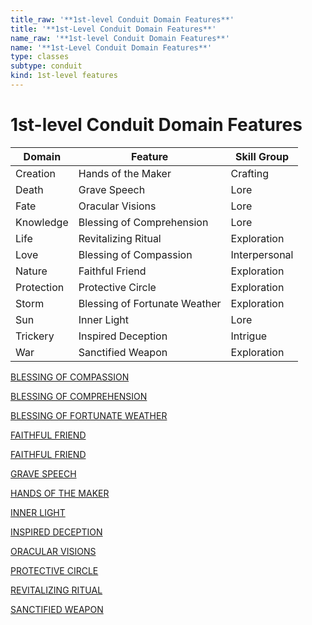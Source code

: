 ```yaml
---
title_raw: '**1st-level Conduit Domain Features**'
title: '**1st-Level Conduit Domain Features**'
name_raw: '**1st-level Conduit Domain Features**'
name: '**1st-Level Conduit Domain Features**'
type: classes
subtype: conduit
kind: 1st-level features
---
```


# **1st-level Conduit Domain Features**

| Domain     | Feature                       | Skill Group   |
| ---------- | ----------------------------- | ------------- |
| Creation   | Hands of the Maker            | Crafting      |
| Death      | Grave Speech                  | Lore          |
| Fate       | Oracular Visions              | Lore          |
| Knowledge  | Blessing of Comprehension     | Lore          |
| Life       | Revitalizing Ritual           | Exploration   |
| Love       | Blessing of Compassion        | Interpersonal |
| Nature     | Faithful Friend               | Exploration   |
| Protection | Protective Circle             | Exploration   |
| Storm      | Blessing of Fortunate Weather | Exploration   |
| Sun        | Inner Light                   | Lore          |
| Trickery   | Inspired Deception            | Intrigue      |
| War        | Sanctified Weapon             | Exploration   |

[BLESSING OF COMPASSION](./Blessing%20Of%20Compassion.md)

[BLESSING OF COMPREHENSION](./Blessing%20Of%20Comprehension.md)

[BLESSING OF FORTUNATE WEATHER](./Blessing%20Of%20Fortunate%20Weather.md)

[FAITHFUL FRIEND](./Faithful%20Friend.md)

[FAITHFUL FRIEND](./Faithful%20Friend.md)

[GRAVE SPEECH](./Grave%20Speech.md)

[HANDS OF THE MAKER](./Hands%20Of%20The%20Maker.md)

[INNER LIGHT](./Inner%20Light.md)

[INSPIRED DECEPTION](./Inspired%20Deception.md)

[ORACULAR VISIONS](./Oracular%20Visions.md)

[PROTECTIVE CIRCLE](./Protective%20Circle.md)

[REVITALIZING RITUAL](./Revitalizing%20Ritual.md)

[SANCTIFIED WEAPON](./Sanctified%20Weapon.md)
